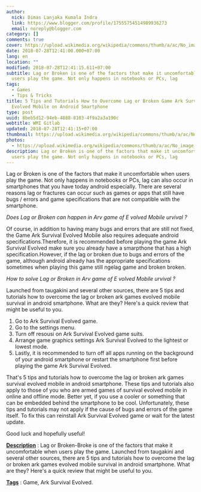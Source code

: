 ```yaml
---
author:
  nick: Dimas Lanjaka Kumala Indra
  link: https://www.blogger.com/profile/17555754514989936273
  email: noreply@blogger.com
category: []
comments: true
cover: https://upload.wikimedia.org/wikipedia/commons/thumb/a/ac/No_image_available.svg/2048px-No_image_available.svg.png
date: 2018-07-28T12:41:00.000+07:00
lang: en
location: ""
modified: 2018-07-28T12:41:15.611+07:00
subtitle: Lag or Broken is one of the factors that make it uncomfortable when
  users play the game. Not only happens in notebooks or PCs, lag
tags:
  - Games
  - Tips & Tricks
title: 5 Tips and Tutorials How to Overcome Lag or Broken Game Ark Survival
  Evolved Mobile on Android Smartphone
type: post
uuid: 8beb5d12-94eb-4888-8103-4f9a2a3a190c
webtitle: WMI Gitlab
updated: 2018-07-28T12:41:15+07:00
thumbnail: https://upload.wikimedia.org/wikipedia/commons/thumb/a/ac/No_image_available.svg/2048px-No_image_available.svg.png
photos:
  - https://upload.wikimedia.org/wikipedia/commons/thumb/a/ac/No_image_available.svg/2048px-No_image_available.svg.png
description: Lag or Broken is one of the factors that make it uncomfortable when
  users play the game. Not only happens in notebooks or PCs, lag
---
```


<p>    Lag or Broken is one of the factors that make it uncomfortable when users     play the game. Not only happens in notebooks or PCs, lag can also occur in     smartphones that you have today android especially. There are several     reasons lag or fractures can occur such as games or apps that still have     bugs / errors and game specifications that are not compatible with the     smartphone. </p><p>    <em>Does Lag or Broken can happen in</em>    <em>Arv game of</em>    <em>E</em>    <em>volved Mobile</em>    <em>urvival</em>    <em>?</em></p><p>    Of course, in addition to having many bugs and errors that are still not     fixed, the Game Ark Survival Evolved Mobile also requires adequate android     specifications.Therefore, it is recommended before playing the game Ark     Survival Evolved make sure you already have a smarpthone that has a high     specification.However, if the lag or broken due to bugs and errors of the     game, although android already has the appropriate specifications sometimes     when playing this game still ngelag game and broken broken. </p><div>    <div id="lite-ad-2">    </div></div><p>    <em>How to solve Lag or Broken in</em>    <em>Arv game of</em>    <em>E</em>    <em>volved Mobile</em>    <em>urvival</em>    <em>?</em></p><p>    Launched from taugakini and several other sources, there are 5 tips and     tutorials how to overcome the lag or broken ark games evolved mobile     survival in android smartphone. What are they? Here's a quick review that     might be useful to you. </p><ol>    <li>        Go to Ark Survival Evolved game.     </li>    <li>        Go to the settings menu.     </li>    <li>        Turn off resousi on Ark Survival Evolved game suits.     </li>    <li>        Arrange game graphics settings Ark Survival Evolved to the lightest or         lowest mode.     </li>    <li>        Lastly, it is recommended to turn off all apps running on the         background of your android smartphone or restart the smartphone first         before playing the game Ark Survival Evolved.     </li></ol><p>    That's 5 tips and tutorials how to overcome the lag or broken ark games     survival evolved mobile in android smartphone. These tips and tutorials     also apply to those of you who are armed games of survival evolved mobile     in online and offline mode. Better yet, if you use a cooler or something     that can be embedded behind the smartphone to be cool. Unfortunately, these     tips and tutorials may not apply if the cause of bugs and errors of the     game itself. To fix this can reinstall Ark Survival Evolved game or wait     for the latest update. </p><p>    Good luck and hopefully useful! </p><p>    <strong><u>Description</u></strong>    : Lag or Broken-Broke is one of the factors that make it uncomfortable when     users play the game. Launched from taugakini and several other sources,     there are 5 tips and tutorials how to overcome the lag or broken ark games     evolved mobile survival in android smartphone. What are they? Here's a     quick review that might be useful to you. </p><p>    <strong><u>Tags</u></strong>    : Game, Ark Survival Evolved. </p><script>document.querySelectorAll("pre,code");
  pretext.forEach(function (el) {
    el.classList.toggle("notranslate", true);
  });</script><script>document.querySelectorAll("pre,code");
  pretext.forEach(function (el) {
    el.classList.toggle("notranslate", true);
  });</script><script>document.querySelectorAll("pre,code");
  pretext.forEach(function (el) {
    el.classList.toggle("notranslate", true);
  });</script>
